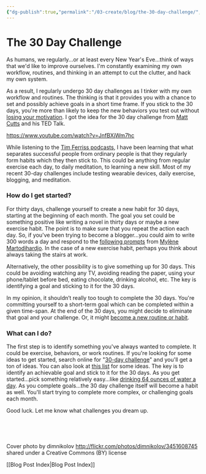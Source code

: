 ```yaml
---
{"dg-publish":true,"permalink":"/03-create/blog/the-30-day-challenge/","title":"The 30 Day Challenge","tags":["workflow","routines","habits"]}
---
```


# The 30 Day Challenge

As humans, we regularly...or at least every New Year's Eve...think of ways that we'd like to improve ourselves. I'm constantly examining my own workflow, routines, and thinking in an attempt to cut the clutter, and hack my own system.

As a result, I regularly undergo 30 day challenges as I tinker with my own workflow and routines. The thinking is that it provides you with a chance to set and possibly achieve goals in a short time frame. If you stick to the 30 days, you're more than likely to keep the new behaviors you test out without [losing your motivation](http://www.fitnessmagazine.com/weight-loss/tips/motivation/make-over-your-motivation/). I got the idea for the 30 day challenge from [Matt Cutts](https://twitter.com/mattcutts?ref_src=twsrc%5Egoogle%7Ctwcamp%5Eserp%7Ctwgr%5Eauthor) and his TED Talk.

https://www.youtube.com/watch?v=JnfBXjWm7hc

While listening to the [Tim Ferriss podcasts](http://fourhourworkweek.com/podcast/), I have been learning that what separates successful people from ordinary people is that they regularly form habits which they then stick to. This could be anything from regular exercise each day, to daily meditation, to learning a new skill. Most of my recent 30-day challenges include testing wearable devices, daily exercise, blogging, and meditation.

### How do I get started?

For thirty days, challenge yourself to create a new habit for 30 days, starting at the beginning of each month. The goal you set could be something positive like writing a novel in thirty days or maybe a new exercise habit. The point is to make sure that you repeat the action each day. So, if you've been trying to become a blogger...you could aim to write 300 words a day and respond to the [following prompts](https://flic.kr/s/aHsjv4qFwe) from [Mylène Martodihardjo](https://www.flickr.com/photos/imylene). In the case of a new exercise habit, perhaps you think about always taking the stairs at work.

Alternatively, the other possibility is to give something up for 30 days. This could be avoiding watching any TV, avoiding reading the paper, using your phone/tablet before bed, eating chocolate, drinking alcohol, etc. The key is identifying a goal and sticking to it for the 30 days.

In my opinion, it shouldn’t really too tough to complete the 30 days. You're committing yourself to a short-term goal which can be completed within a given time-span. At the end of the 30 days, you might decide to eliminate that goal and your challenge. Or, it might [become a new routine or habit](https://blogs.ucl.ac.uk/hbrc/2012-06-29/busting-the-21-days-habit-formation-myth/).

### What can I do?

The first step is to identify something you've always wanted to complete. It could be exercise, behaviors, or work routines. If you're looking for some ideas to get started, search online for "[30-day challenge](http://lmgtfy.com/?q=30+day+challenge)" and you'll get a ton of ideas. You can also look at [this list](http://www.feelgoodhacks.com/six-30-day-challenges-will-change-life/) for some ideas. The key is to identify an achievable goal and stick to it for the 30 days. As you get started...pick something relatively easy...like [drinking 64 ounces of water a day](http://www.mayoclinic.org/healthy-lifestyle/nutrition-and-healthy-eating/in-depth/water/art-20044256). As you complete goals...the 30 day challenge itself will become a habit as well. You'll start trying to complete more complex, or challenging goals each month.

Good luck. Let me know what challenges you dream up.

 

 

Cover photo by dimnikolov http://flickr.com/photos/dimnikolov/3451608745 shared under a Creative Commons (BY) license

[[Blog Post Index\|Blog Post Index]]